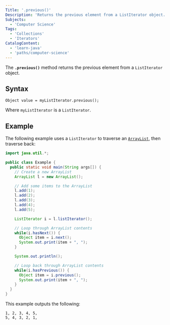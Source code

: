 ```yaml
---
Title: '.previous()'
Description: 'Returns the previous element from a ListIterator object.'
Subjects:
  - 'Computer Science'
Tags:
  - 'Collections'
  - 'Iterators'
CatalogContent:
  - 'learn-java'
  - 'paths/computer-science'
---
```


The **`.previous()`** method returns the previous element from a `ListIterator` object.

## Syntax

```pseudo
Object value = myListIterator.previous();
```

Where `myListIterator` is a `ListIterator`.

## Example

The following example uses a `ListIterator` to traverse an [`ArrayList`](https://www.codecademy.com/resources/docs/java/array-list), then traverse back:

```java
import java.util.*;

public class Example {
  public static void main(String args[]) {
    // Create a new ArrayList
    ArrayList l = new ArrayList();

    // Add some items to the ArrayList
    l.add(1);
    l.add(2);
    l.add(3);
    l.add(4);
    l.add(5);

    ListIterator i = l.listIterator();

    // Loop through ArrayList contents
    while(i.hasNext()) {
      Object item = i.next();
      System.out.print(item + ", ");
    }

    System.out.println();

    // Loop back through ArrayList contents
    while(i.hasPrevious()) {
      Object item = i.previous();
      System.out.print(item + ", ");
    }
  }
}
```

This example outputs the following:

```shell
1, 2, 3, 4, 5,
5, 4, 3, 2, 1,
```

